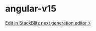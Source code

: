 # angular-v15

[Edit in StackBlitz next generation editor ⚡️](https://stackblitz.com/~/github.com/Rahyll/angular-v15)